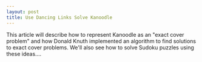```yaml
---
layout: post
title: Use Dancing Links Solve Kanoodle
---
```

This article will describe how to represent Kanoodle as an "exact cover problem" and how Donald Knuth implemented an algorithm to find solutions to exact cover problems. We'll also see how to solve Sudoku puzzles using these ideas....

